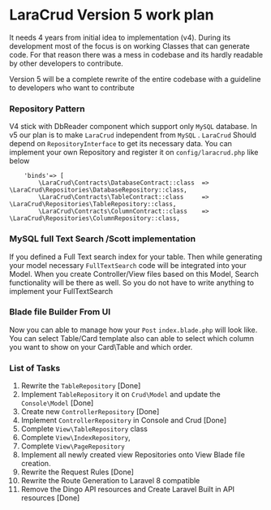 # LaraCrud Version 5 work plan

It needs 4 years from initial idea to implementation (v4). 
During its development most of the focus is on  working Classes that can generate code. 
For that reason there was a mess in codebase and its hardly readable by other developers to contribute.

Version 5 will be a complete rewrite of the entire codebase with a
guideline to developers who want to contribute
### Repository Pattern
V4 stick with DbReader component which support only `MySQL` database. 
In v5 our plan is to make `LaraCrud` independent from `MySQL` .
`LaraCrud` Should depend on `RepositoryInterface` to get its necessary data.
You can implement your own Repository and register it on `config/laracrud.php` like below

``` 
    'binds'=> [
        \LaraCrud\Contracts\DatabaseContract::class  => \LaraCrud\Repositories\DatabaseRepository::class,
        \LaraCrud\Contracts\TableContract::class     => \LaraCrud\Repositories\TableRepository::class,
        \LaraCrud\Contracts\ColumnContract::class    => \LaraCrud\Repositories\ColumnRepository::class,
```

### MySQL full Text Search /Scott implementation
If you defined a Full Text search index for your table. Then while generating 
your model necessary `FullTextSearch` code will be integrated into your Model. 
When you create Controller/View files based on this Model, Search functionality will be there as well.
So you do not have to write anything to implement your FullTextSearch
 
### Blade file Builder From UI
Now you can able to manage how your `Post` `index.blade.php` will look like. 
You can select Table/Card template also can able to select which column you want to show on your 
Card\Table and which order. 

### List of Tasks
1. Rewrite the `TableRepository` [Done]
2. Implement `TableRepository` it on `Crud\Model` and update the `Console\Model` [Done]
3. Create new `ControllerRepository` [Done]
4. Implement `ControllerRepository` in Console and Crud [Done]
5. Complete `View\TableRepository` class
6. Complete `View\IndexRepository`,
7. Complete `View\PageRepository`
8. Implement all newly created view Repositories onto View Blade file creation.
9. Rewrite the Request Rules [Done]
10. Rewrite the Route Generation to Laravel 8 compatible
11. Remove the Dingo API resources and Create Laravel Built in API resources [Done]




